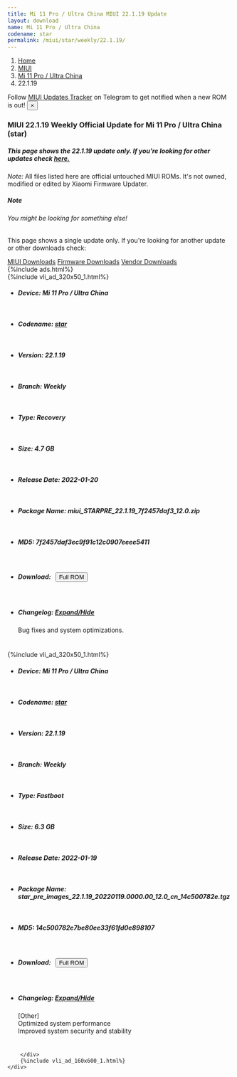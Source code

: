 ```yaml
---
title: Mi 11 Pro / Ultra China MIUI 22.1.19 Update
layout: download
name: Mi 11 Pro / Ultra China
codename: star
permalink: /miui/star/weekly/22.1.19/
---
```

<nav aria-label="breadcrumb">
    <ol class="breadcrumb">
        <li class="breadcrumb-item"><a href="/">Home</a></li>
        <li class="breadcrumb-item"><a href="/miui/">MIUI</a></li>
        <li class="breadcrumb-item"><a href="/miui/star/">Mi 11 Pro / Ultra China</a></li>
        <li class="breadcrumb-item active" aria-current="page">22.1.19</li>
    </ol>
</nav>
<div class="alert alert-primary alert-dismissible fade show" role="alert">
    Follow <a href="https://t.me/MIUIUpdatesTracker" class="alert-link">MIUI Updates Tracker</a> on Telegram to get
    notified when a new ROM is out!
    <button type="button" class="close" data-dismiss="alert" aria-label="Close">
        <span aria-hidden="true">&times;</span>
    </button>
</div>
<div class="col-12 mx-auto">
    <h3 class="title bg-light p-2 rounded">MIUI 22.1.19 Weekly Official Update for Mi 11 Pro / Ultra China (star)</h3>
    <h5>This page shows the 22.1.19 update only. If you're looking for other updates check
        <a href="/miui/star/">here.</a></h5>
    <p><i>Note: </i>All files listed here are official untouched MIUI ROMs.
        It's not owned, modified or edited by Xiaomi Firmware Updater.</p>
    <div class="card">
        <div class="card-body">
            <h5 class="card-title">Note</h5>
            <h6 class="card-subtitle mb-2 text-muted">You might be looking for something else!</h6>
            <p class="card-text">This page shows a single update only.
                If you're looking for another update or other downloads check:</p>
            <a href="/miui/" class="card-link">MIUI Downloads</a>
            <a href="/firmware/" class="card-link">Firmware Downloads</a>
            <a href="/vendor/" class="card-link">Vendor Downloads</a>
        </div>
    </div>
    {%include ads.html%}
    <div class="row justify-content-center">
        <div class="col-10" id="downloads">
                    <div class="card card-body">
            {%include vli_ad_320x50_1.html%}
            <ul class="list-unstyled">
                <li style="padding-bottom: 10px;">
                    <h5><b>Device: </b>Mi 11 Pro / Ultra China</h5>
                </li>
                <li style="padding-bottom: 10px;">
                    <h5><b>Codename: </b> <a href="/miui/star/" target="_blank">star</a> </h5>
                </li>
                <li style="padding-bottom: 10px;">
                    <h5><b>Version: </b>22.1.19</h5>
                </li>
                <li style="padding-bottom: 10px;">
                    <h5><b>Branch: </b>Weekly</h5>
                </li>
                <li style="padding-bottom: 10px;">
                    <h5><b>Type: </b>Recovery</h5>
                </li>
                <li style="padding-bottom: 10px;">
                    <h5><b>Size: </b>4.7 GB</h5>
                </li>
                <li style="padding-bottom: 10px;">
                    <h5><b>Release Date: </b>2022-01-20</h5>
                </li>
                <li style="padding-bottom: 10px;">
                    <h5><b>Package Name: </b><span id="filename" class="text-dark">miui_STARPRE_22.1.19_7f2457daf3_12.0.zip</span></h5>
                </li>
                <li style="padding-bottom: 10px;">
                    <h5><b>MD5: </b><span id="md5" class="text-muted">7f2457daf3ec9f91c12c0907eeee5411</span></h5>
                </li>
                <li style="padding-bottom: 10px;">
                    <h5><b>Download: </b><button type="button" id="download" class="btn btn-primary" style="margin: 7px;"
                            onclick="window.open('https://bigota.d.miui.com/22.1.19/miui_STARPRE_22.1.19_7f2457daf3_12.0.zip', '_blank');"><i class="fa fa-download"></i> Full ROM</button></h5>
                </li>
                <li style="padding-bottom: 10px;">
                    <h5><b>Changelog: </b><a href="#star_1_changelog" data-toggle="collapse" role="button"
                            aria-expanded="false" aria-controls="star_1_changelog"> <i class="fa fa-arrow-down"
                                aria-hidden="true"></i> Expand/Hide</a></h5>
                    <div class="collapse" id="star_1_changelog">
                        <p id="changelog_text">Bug fixes and system optimizations.</p>
                    </div>
                </li>
            </ul>
        </div>
        <div class="card card-body">
            {%include vli_ad_320x50_1.html%}
            <ul class="list-unstyled">
                <li style="padding-bottom: 10px;">
                    <h5><b>Device: </b>Mi 11 Pro / Ultra China</h5>
                </li>
                <li style="padding-bottom: 10px;">
                    <h5><b>Codename: </b> <a href="/miui/star/" target="_blank">star</a> </h5>
                </li>
                <li style="padding-bottom: 10px;">
                    <h5><b>Version: </b>22.1.19</h5>
                </li>
                <li style="padding-bottom: 10px;">
                    <h5><b>Branch: </b>Weekly</h5>
                </li>
                <li style="padding-bottom: 10px;">
                    <h5><b>Type: </b>Fastboot</h5>
                </li>
                <li style="padding-bottom: 10px;">
                    <h5><b>Size: </b>6.3 GB</h5>
                </li>
                <li style="padding-bottom: 10px;">
                    <h5><b>Release Date: </b>2022-01-19</h5>
                </li>
                <li style="padding-bottom: 10px;">
                    <h5><b>Package Name: </b><span id="filename" class="text-dark">star_pre_images_22.1.19_20220119.0000.00_12.0_cn_14c500782e.tgz</span></h5>
                </li>
                <li style="padding-bottom: 10px;">
                    <h5><b>MD5: </b><span id="md5" class="text-muted">14c500782e7be80ee33f61fd0e898107</span></h5>
                </li>
                <li style="padding-bottom: 10px;">
                    <h5><b>Download: </b><button type="button" id="download" class="btn btn-primary" style="margin: 7px;"
                            onclick="window.open('https://bigota.d.miui.com/22.1.19/star_pre_images_22.1.19_20220119.0000.00_12.0_cn_14c500782e.tgz', '_blank');"><i class="fa fa-download"></i> Full ROM</button></h5>
                </li>
                <li style="padding-bottom: 10px;">
                    <h5><b>Changelog: </b><a href="#star_2_changelog" data-toggle="collapse" role="button"
                            aria-expanded="false" aria-controls="star_2_changelog"> <i class="fa fa-arrow-down"
                                aria-hidden="true"></i> Expand/Hide</a></h5>
                    <div class="collapse" id="star_2_changelog">
                        <p id="changelog_text">[Other]<br>Optimized system performance<br>Improved system security and stability</p>
                    </div>
                </li>
            </ul>
        </div>

        </div>
        {%include vli_ad_160x600_1.html%}
    </div>
</div>
